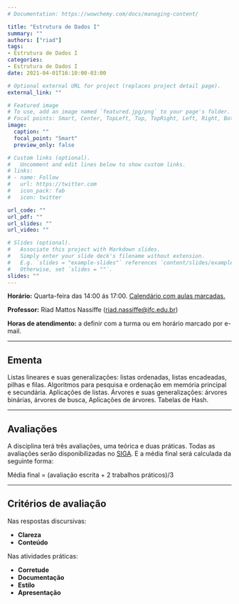 ```yaml
---
# Documentation: https://wowchemy.com/docs/managing-content/

title: "Estrutura de Dados I"
summary: ""
authors: ["riad"]
tags:
- Estrutura de Dados I
categories:
- Estrutura de Dados I
date: 2021-04-01T16:10:00-03:00

# Optional external URL for project (replaces project detail page).
external_link: ""

# Featured image
# To use, add an image named `featured.jpg/png` to your page's folder.
# Focal points: Smart, Center, TopLeft, Top, TopRight, Left, Right, BottomLeft, Bottom, BottomRight.
image:
  caption: ""
  focal_point: "Smart"
  preview_only: false

# Custom links (optional).
#   Uncomment and edit lines below to show custom links.
# links:
# - name: Follow
#   url: https://twitter.com
#   icon_pack: fab
#   icon: twitter

url_code: ""
url_pdf: ""
url_slides: ""
url_video: ""

# Slides (optional).
#   Associate this project with Markdown slides.
#   Simply enter your slide deck's filename without extension.
#   E.g. `slides = "example-slides"` references `content/slides/example-slides.md`.
#   Otherwise, set `slides = ""`.
slides: ""
---
```

**Horário:** Quarta-feira das 14:00 ás 17:00. [Calendário com aulas marcadas.](http://blumenau.ifc.edu.br/bcc/horario-de-aula/)

**Professor:**	Ríad Mattos Nassiffe (riad.nassiffe@ifc.edu.br)

**Horas de atendimento:**	a definir com a turma ou em horário marcado por e-mail. 

___

## Ementa

Listas lineares e suas generalizações: listas ordenadas, listas encadeadas, pilhas e filas. Algoritmos para pesquisa e ordenação em memória principal e secundária. Aplicações de listas. Árvores e suas generalizações: árvores binárias, árvores de busca, Aplicações de árvores. Tabelas de Hash.

___

## Avaliações

A disciplina terá três avaliações, uma teórica e duas práticas. Todas as avaliações serão disponibilizadas no [SIGA](https://sig.ifc.edu.br/sigaa/verTelaLogin.do). E a média final será calculada da seguinte forma:

Média final = (avaliação escrita + 2 trabalhos práticos)/3

___

## Critérios de avaliação

Nas respostas discursivas:
+ **Clareza** 
+ **Conteúdo** 

Nas atividades práticas:
+ **Corretude**
+ **Documentação**
+ **Estilo**
+ **Apresentação**
